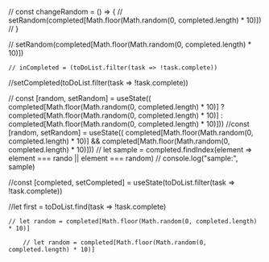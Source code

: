

// const changeRandom = () => {
//   setRandom(completed[Math.floor(Math.random(0, completed.length) * 10)])
// }

  // setRandom(completed[Math.floor(Math.random(0, completed.length) * 10)])

    // inCompleted = (toDoList.filter(task => !task.complete))
  //setCompleted(toDoList.filter(task => !task.complete))

  // const [random, setRandom] = useState(( completed[Math.floor(Math.random(0, completed.length) * 10)] ? completed[Math.floor(Math.random(0, completed.length) * 10)] : completed[Math.floor(Math.random(0, completed.length) * 10)])) 
//const [random, setRandom] = useState(( completed[Math.floor(Math.random(0, completed.length) * 10)] && completed[Math.floor(Math.random(0, completed.length) * 10)])) 
// let sample = completed.findIndex(element => element === rando || element === random)
// console.log("sample:", sample)

//const [completed, setCompleted] = useState(toDoList.filter(task => !task.complete))

//let first = toDoList.find(task => !task.complete)

    // let random = completed[Math.floor(Math.random(0, completed.length) * 10)]

        // let random = completed[Math.floor(Math.random(0, completed.length) * 10)]